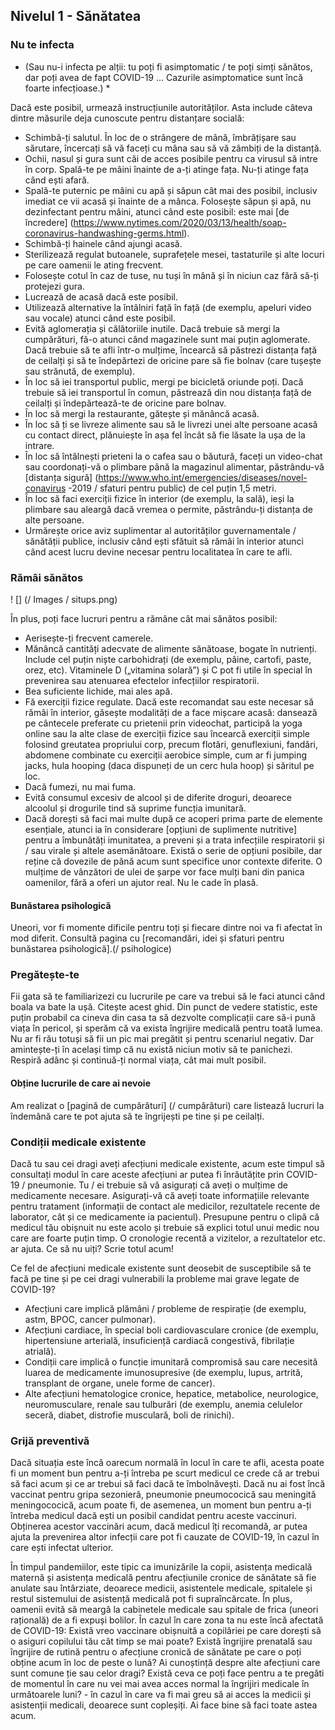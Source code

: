 ## Nivelul 1 - Sănătatea

### Nu te infecta

* (Sau nu-i infecta pe alții: tu poți fi asimptomatic / te poți simți sănătos, dar poți avea de fapt COVID-19 ... Cazurile asimptomatice sunt încă foarte infecțioase.) *

Dacă este posibil, urmează instrucțiunile autorităților. Asta include câteva dintre măsurile deja cunoscute pentru distanțare socială:

* Schimbă-ți salutul. În loc de o strângere de mână, îmbrățișare sau sărutare, încercați să vă faceți cu mâna sau să vă zâmbiți de la distanță.
* Ochii, nasul și gura sunt căi de acces posibile pentru ca virusul să intre în corp. Spală-te pe mâini înainte de a-ți atinge fața. Nu-ți atinge fața când ești afară.
* Spală-te puternic pe mâini cu apă și săpun cât mai des posibil, inclusiv imediat ce vii acasă și înainte de a mânca. Folosește săpun și apă, nu dezinfectant pentru mâini, atunci când este posibil: este mai [de încredere] (https://www.nytimes.com/2020/03/13/health/soap-coronavirus-handwashing-germs.html).
* Schimbă-ți hainele când ajungi acasă.
* Sterilizează regulat butoanele, suprafețele mesei, tastaturile și alte locuri pe care oamenii le ating frecvent.
* Folosește cotul în caz de tuse, nu tuși în mână și în niciun caz fără să-ți protejezi gura.
* Lucrează de acasă dacă este posibil.
* Utilizează alternative la întâlniri față în față (de exemplu, apeluri video sau vocale) atunci când este posibil.
* Evită aglomerația și călătoriile inutile. Dacă trebuie să mergi la cumpărături, fă-o atunci când magazinele sunt mai puțin aglomerate. Dacă trebuie să te afli într-o mulțime, încearcă să păstrezi distanța față de ceilalți și să te îndepărtezi de oricine pare să fie bolnav (care tușește sau strănută, de exemplu).
* În loc să iei transportul public, mergi pe bicicletă oriunde poți. Dacă trebuie să iei transportul în comun, păstrează din nou distanța față de ceilalți și îndepărtează-te de oricine pare bolnav.
* În loc să mergi la restaurante, gătește și mănâncă acasă.
* În loc să ți se livreze alimente sau să le livrezi unei alte persoane acasă cu contact direct, plănuiește în așa fel încât să fie lăsate la ușa de la intrare.
* În loc să întâlnești prieteni la o cafea sau o băutură, faceți un video-chat sau coordonați-vă o plimbare până la magazinul alimentar, păstrându-vă [distanța sigură] (https://www.who.int/emergencies/diseases/novel-conavirus -2019 / sfaturi pentru public) de cel puțin 1,5 metri.
* În loc să faci exerciții fizice în interior (de exemplu, la sală), ieși la plimbare sau aleargă dacă vremea o permite, păstrându-ți distanța de alte persoane.
* Urmărește orice aviz suplimentar al autorităților guvernamentale / sănătății publice, inclusiv când ești sfătuit să rămâi în interior atunci când acest lucru devine necesar pentru localitatea în care te afli.


### Rămâi sănătos

! [] (/ Images / situps.png)

În plus, poți face lucruri pentru a rămâne cât mai sănătos posibil:

* Aerisește-ți frecvent camerele.
* Mănâncă cantități adecvate de alimente sănătoase, bogate în nutrienți. Include cel puțin niște carbohidrați (de exemplu, pâine, cartofi, paste, orez, etc). Vitaminele D („vitamina solară”) și C pot fi utile în special în prevenirea sau atenuarea efectelor infecțiilor respiratorii.
* Bea suficiente lichide, mai ales apă.
* Fă exerciții fizice regulate. Dacă este recomandat sau este necesar să rămâi în interior, găsește modalități de a face mișcare acasă: dansează pe cântecele preferate cu prietenii prin videochat, participă la yoga online sau la alte clase de exerciții fizice sau încearcă exerciții simple folosind greutatea propriului corp, precum flotări, genuflexiuni, fandări, abdomene combinate cu exerciții aerobice simple, cum ar fi jumping jacks, hula hooping (daca dispuneți de un cerc hula hoop) și săritul pe loc.
* Dacă fumezi, nu mai fuma.
* Evită consumul excesiv de alcool și de diferite droguri, deoarece alcoolul și drogurile tind să suprime funcția imunitară.
* Dacă dorești să faci mai multe după ce acoperi prima parte de elemente esențiale, atunci ia în considerare [opțiuni de suplimente nutritive] pentru a îmbunătăți imunitatea, a preveni și a trata infecțiile respiratorii și / sau virale și altele asemănătoare. Există o serie de opțiuni posibile, dar reține că dovezile de până acum sunt specifice unor contexte diferite. O mulțime de vânzători de ulei de șarpe vor face mulți bani din panica oamenilor, fără a oferi un ajutor real. Nu le cade în plasă.

#### Bunăstarea psihologică

Uneori, vor fi momente dificile pentru toți și fiecare dintre noi va fi afectat în mod diferit. Consultă pagina cu [recomandări, idei și sfaturi pentru bunăstarea psihologică].(/ psihologice)

### Pregătește-te

Fii gata să te familiarizezi cu lucrurile pe care va trebui să le faci atunci când boala va bate la ușă. Citește acest ghid. Din punct de vedere statistic, este puțin probabil ca cineva din casa ta să dezvolte complicații care să-i pună viața în pericol, și sperăm că va exista îngrijire medicală pentru toată lumea. Nu ar fi rău totuși să fii un pic mai pregătit și pentru scenariul negativ. Dar amintește-ți în același timp că nu există niciun motiv să te panichezi. Respiră adânc și continuă-ți normal viața, cât mai mult posibil.

#### Obține lucrurile de care ai nevoie

Am realizat o [pagină de cumpărături] (/ cumpărături) care listează lucruri la îndemână care te pot ajuta să te îngrijești pe tine și pe ceilalți.

### Condiții medicale existente

Dacă tu sau cei dragi aveți afecțiuni medicale existente, acum este timpul să consultați modul în care aceste afecțiuni ar putea fi înrăutățite prin COVID-19 / pneumonie. Tu / ei trebuie să vă asigurați că aveți o mulțime de medicamente necesare. Asigurați-vă că aveți toate informațiile relevante pentru tratament (informații de contact ale medicilor, rezultatele recente de laborator, cât și ce medicamente ia pacientul). Presupune pentru o clipă că medicul tău obișnuit nu este acolo și trebuie să explici totul unui medic nou care are foarte puțin timp. O cronologie recentă a vizitelor, a rezultatelor etc. ar ajuta. Ce să nu uiți? Scrie totul acum!

Ce fel de afecțiuni medicale existente sunt deosebit de susceptibile să te facă pe tine și pe cei dragi vulnerabili la probleme mai grave legate de COVID-19?
- Afecțiuni care implică plămâni / probleme de respirație (de exemplu, astm, BPOC, cancer pulmonar).
- Afecțiuni cardiace, în special boli cardiovasculare cronice (de exemplu, hipertensiune arterială, insuficiență cardiacă congestivă, fibrilație atrială).
- Condiții care implică o funcție imunitară compromisă sau care necesită luarea de medicamente imunosupresive (de exemplu, lupus, artrită, transplant de organe, unele forme de cancer).
- Alte afecțiuni hematologice cronice, hepatice, metabolice, neurologice, neuromusculare, renale sau tulburări (de exemplu, anemia celulelor seceră, diabet, distrofie musculară, boli de rinichi).

### Grijă preventivă

Dacă situația este încă oarecum normală în locul în care te afli, acesta poate fi un moment bun pentru a-ți întreba pe scurt medicul ce crede că ar trebui să faci acum și ce ar trebui să faci dacă te îmbolnăvești. Dacă nu ai fost încă vaccinat pentru gripa sezonieră, pneumonie pneumococică sau meningită meningococică, acum poate fi, de asemenea, un moment bun pentru a-ți întreba medicul dacă ești un posibil candidat pentru aceste vaccinuri. Obținerea acestor vaccinări acum, dacă medicul îți recomandă, ar putea ajuta la prevenirea altor infecții care pot fi cauzate de COVID-19, în cazul în care ești infectat ulterior.

În timpul pandemiilor, este tipic ca imunizările la copii, asistența medicală maternă și asistența medicală pentru afecțiunile cronice de sănătate să fie anulate sau întârziate, deoarece medicii, asistentele medicale, spitalele și restul sistemului de asistență medicală pot fi supraîncărcate. În plus, oamenii evită să meargă la cabinetele medicale sau spitale de frica (uneori rațională) de a fi expuși bolilor. În cazul în care zona ta nu este încă afectată de COVID-19: Există vreo vaccinare obișnuită a copilăriei pe care dorești să o asiguri copilului tău cât timp se mai poate? Există îngrijire prenatală sau îngrijire de rutină pentru o afecțiune cronică de sănătate pe care o poți obține acum în loc de peste o lună? Ai cunoștință despre alte afecțiuni care sunt comune ție sau celor dragi? Există ceva ce poți face pentru a te pregăti de momentul în care nu vei mai avea acces normal la îngrijiri medicale în următoarele luni? -  în cazul în care va fi mai greu să ai acces la medicii și asistenții medicali, deoarece sunt copleșiți. Ai face bine să faci toate astea acum.
